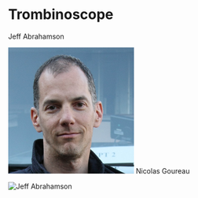 # Trombinoscope

Jeff Abrahamson

![Jeff Abrahamson](images/jeff.png)
Nicolas Goureau

![Jeff Abrahamson](images/nicolasgoureau.png)
